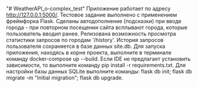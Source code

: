 "# WeatherAPI_o-complex_test" 
Приложение работает по адресу http://127.0.0.1:5000/. Тестовое задание выполнено с применением фреймфорка Flask. Сделаны автодополнение (подсказки) при вводе города - при повторном посещении сайта всплывают города, которые пользователь вводил ранее. Релизована возможность просмотра статистики запросов по городам '/history'. История запросов пользователя сохраняется в базе данных site.db. Для запуска приложения, находясь в корне проекта, выполните в терминале команду docker-compose up --build. Если IDE не предлагает установить зависимости, то выполните команду pip install -r requirements.txt.
Для настройки базы данных SQLite выполните команды: flask db init; flask db migrate -m "Initial migration"; flask db upgrade.